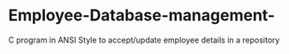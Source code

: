 # Employee-Database-management-
C program in ANSI Style to accept/update employee details in a repository 
